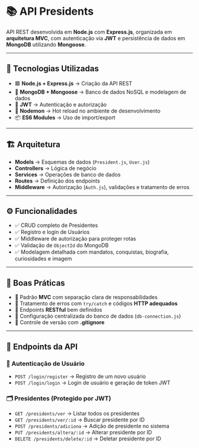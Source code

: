 # 📚 API Presidents

API REST desenvolvida em **Node.js** com **Express.js**, organizada em **arquitetura MVC**, com autenticação via **JWT** e persistência de dados em **MongoDB** utilizando **Mongoose**.

---

## 🚀 Tecnologias Utilizadas
- 🟩 **Node.js + Express.js** → Criação da API REST  
- 🍃 **MongoDB + Mongoose** → Banco de dados NoSQL e modelagem de dados  
- 🔐 **JWT** → Autenticação e autorização  
- 🔄 **Nodemon** → Hot reload no ambiente de desenvolvimento  
- 📦 **ES6 Modules** → Uso de import/export  

---

## 🏗️ Arquitetura
- **Models** → Esquemas de dados (`President.js`, `User.js`)  
- **Controllers** → Lógica de negócio  
- **Services** → Operações de banco de dados  
- **Routes** → Definição dos endpoints  
- **Middleware** → Autorização (`Auth.js`), validações e tratamento de erros  

---

## ⚙️ Funcionalidades
- ✅ CRUD completo de Presidentes  
- ✅ Registro e login de Usuários  
- ✅ Middleware de autorização para proteger rotas  
- ✅ Validação de `ObjectId` do MongoDB  
- ✅ Modelagem detalhada com mandatos, conquistas, biografia, curiosidades e imagem  

---

## 📝 Boas Práticas
- 📌 Padrão **MVC** com separação clara de responsabilidades  
- 📌 Tratamento de erros com `try/catch` e códigos **HTTP adequados**  
- 📌 Endpoints **RESTful** bem definidos  
- 📌 Configuração centralizada do banco de dados (`db-connection.js`)  
- 📌 Controle de versão com **.gitignore**  

---

## 📌 Endpoints da API

### 🔑 Autenticação de Usuário
- `POST /login/register` → Registro de um novo usuário  
- `POST /login/login` → Login de usuário e geração de token JWT  

### 🗂️ Presidentes (Protegido por JWT)
- `GET /presidents/ver` → Listar todos os presidentes  
- `GET /presidents/ver/:id` → Buscar presidente por ID  
- `POST /presidents/adiciona` → Adição de presidente no sistema  
- `PUT /presidents/altera/:id` → Alterar presidente por ID  
- `DELETE /presidents/delete/:id` → Deletar presidente por ID  
